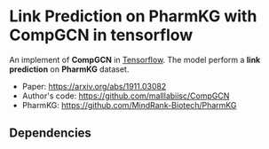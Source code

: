 # Link Prediction on PharmKG with CompGCN in tensorflow
An implement of **CompGCN** in [Tensorflow](https://www.tensorflow.org/). The model perform a **link prediction** on **PharmKG** dataset. 
- Paper: https://arxiv.org/abs/1911.03082
- Author's code: https://github.com/malllabiisc/CompGCN
- PharmKG: https://github.com/MindRank-Biotech/PharmKG
## Dependencies
